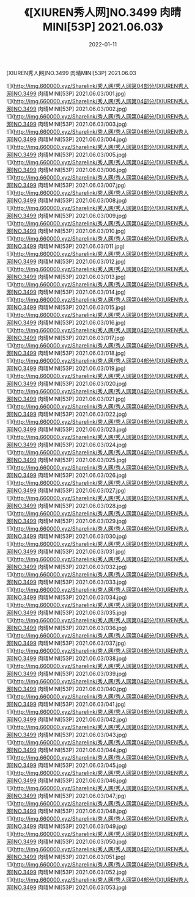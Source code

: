 ﻿---
layout: post
title:  《[XIUREN秀人网]NO.3499 肉晴MINI[53P] 2021.06.03》
date:   2022-01-11
img: http://img.660000.xyz/Sharelink/秀人网/秀人网第04部分/[XIUREN秀人网]NO.3499 肉晴MINI[53P] 2021.06.03/000.jpg
categories: [美女, 清纯, 唯美]
---

[XIUREN秀人网]NO.3499 肉晴MINI[53P] 2021.06.03

 ![](http://img.660000.xyz/Sharelink/秀人网/秀人网第04部分/[XIUREN秀人网]NO.3499 肉晴MINI[53P] 2021.06.03/001.jpg) <br>![](http://img.660000.xyz/Sharelink/秀人网/秀人网第04部分/[XIUREN秀人网]NO.3499 肉晴MINI[53P] 2021.06.03/002.jpg) <br>![](http://img.660000.xyz/Sharelink/秀人网/秀人网第04部分/[XIUREN秀人网]NO.3499 肉晴MINI[53P] 2021.06.03/003.jpg) <br>![](http://img.660000.xyz/Sharelink/秀人网/秀人网第04部分/[XIUREN秀人网]NO.3499 肉晴MINI[53P] 2021.06.03/004.jpg) <br>![](http://img.660000.xyz/Sharelink/秀人网/秀人网第04部分/[XIUREN秀人网]NO.3499 肉晴MINI[53P] 2021.06.03/005.jpg) <br>![](http://img.660000.xyz/Sharelink/秀人网/秀人网第04部分/[XIUREN秀人网]NO.3499 肉晴MINI[53P] 2021.06.03/006.jpg) <br>![](http://img.660000.xyz/Sharelink/秀人网/秀人网第04部分/[XIUREN秀人网]NO.3499 肉晴MINI[53P] 2021.06.03/007.jpg) <br>![](http://img.660000.xyz/Sharelink/秀人网/秀人网第04部分/[XIUREN秀人网]NO.3499 肉晴MINI[53P] 2021.06.03/008.jpg) <br>![](http://img.660000.xyz/Sharelink/秀人网/秀人网第04部分/[XIUREN秀人网]NO.3499 肉晴MINI[53P] 2021.06.03/009.jpg) <br>![](http://img.660000.xyz/Sharelink/秀人网/秀人网第04部分/[XIUREN秀人网]NO.3499 肉晴MINI[53P] 2021.06.03/010.jpg) <br>![](http://img.660000.xyz/Sharelink/秀人网/秀人网第04部分/[XIUREN秀人网]NO.3499 肉晴MINI[53P] 2021.06.03/011.jpg) <br>![](http://img.660000.xyz/Sharelink/秀人网/秀人网第04部分/[XIUREN秀人网]NO.3499 肉晴MINI[53P] 2021.06.03/012.jpg) <br>![](http://img.660000.xyz/Sharelink/秀人网/秀人网第04部分/[XIUREN秀人网]NO.3499 肉晴MINI[53P] 2021.06.03/013.jpg) <br>![](http://img.660000.xyz/Sharelink/秀人网/秀人网第04部分/[XIUREN秀人网]NO.3499 肉晴MINI[53P] 2021.06.03/014.jpg) <br>![](http://img.660000.xyz/Sharelink/秀人网/秀人网第04部分/[XIUREN秀人网]NO.3499 肉晴MINI[53P] 2021.06.03/015.jpg) <br>![](http://img.660000.xyz/Sharelink/秀人网/秀人网第04部分/[XIUREN秀人网]NO.3499 肉晴MINI[53P] 2021.06.03/016.jpg) <br>![](http://img.660000.xyz/Sharelink/秀人网/秀人网第04部分/[XIUREN秀人网]NO.3499 肉晴MINI[53P] 2021.06.03/017.jpg) <br>![](http://img.660000.xyz/Sharelink/秀人网/秀人网第04部分/[XIUREN秀人网]NO.3499 肉晴MINI[53P] 2021.06.03/018.jpg) <br>![](http://img.660000.xyz/Sharelink/秀人网/秀人网第04部分/[XIUREN秀人网]NO.3499 肉晴MINI[53P] 2021.06.03/019.jpg) <br>![](http://img.660000.xyz/Sharelink/秀人网/秀人网第04部分/[XIUREN秀人网]NO.3499 肉晴MINI[53P] 2021.06.03/020.jpg) <br>![](http://img.660000.xyz/Sharelink/秀人网/秀人网第04部分/[XIUREN秀人网]NO.3499 肉晴MINI[53P] 2021.06.03/021.jpg) <br>![](http://img.660000.xyz/Sharelink/秀人网/秀人网第04部分/[XIUREN秀人网]NO.3499 肉晴MINI[53P] 2021.06.03/022.jpg) <br>![](http://img.660000.xyz/Sharelink/秀人网/秀人网第04部分/[XIUREN秀人网]NO.3499 肉晴MINI[53P] 2021.06.03/023.jpg) <br>![](http://img.660000.xyz/Sharelink/秀人网/秀人网第04部分/[XIUREN秀人网]NO.3499 肉晴MINI[53P] 2021.06.03/024.jpg) <br>![](http://img.660000.xyz/Sharelink/秀人网/秀人网第04部分/[XIUREN秀人网]NO.3499 肉晴MINI[53P] 2021.06.03/025.jpg) <br>![](http://img.660000.xyz/Sharelink/秀人网/秀人网第04部分/[XIUREN秀人网]NO.3499 肉晴MINI[53P] 2021.06.03/026.jpg) <br>![](http://img.660000.xyz/Sharelink/秀人网/秀人网第04部分/[XIUREN秀人网]NO.3499 肉晴MINI[53P] 2021.06.03/027.jpg) <br>![](http://img.660000.xyz/Sharelink/秀人网/秀人网第04部分/[XIUREN秀人网]NO.3499 肉晴MINI[53P] 2021.06.03/028.jpg) <br>![](http://img.660000.xyz/Sharelink/秀人网/秀人网第04部分/[XIUREN秀人网]NO.3499 肉晴MINI[53P] 2021.06.03/029.jpg) <br>![](http://img.660000.xyz/Sharelink/秀人网/秀人网第04部分/[XIUREN秀人网]NO.3499 肉晴MINI[53P] 2021.06.03/030.jpg) <br>![](http://img.660000.xyz/Sharelink/秀人网/秀人网第04部分/[XIUREN秀人网]NO.3499 肉晴MINI[53P] 2021.06.03/031.jpg) <br>![](http://img.660000.xyz/Sharelink/秀人网/秀人网第04部分/[XIUREN秀人网]NO.3499 肉晴MINI[53P] 2021.06.03/032.jpg) <br>![](http://img.660000.xyz/Sharelink/秀人网/秀人网第04部分/[XIUREN秀人网]NO.3499 肉晴MINI[53P] 2021.06.03/033.jpg) <br>![](http://img.660000.xyz/Sharelink/秀人网/秀人网第04部分/[XIUREN秀人网]NO.3499 肉晴MINI[53P] 2021.06.03/034.jpg) <br>![](http://img.660000.xyz/Sharelink/秀人网/秀人网第04部分/[XIUREN秀人网]NO.3499 肉晴MINI[53P] 2021.06.03/035.jpg) <br>![](http://img.660000.xyz/Sharelink/秀人网/秀人网第04部分/[XIUREN秀人网]NO.3499 肉晴MINI[53P] 2021.06.03/036.jpg) <br>![](http://img.660000.xyz/Sharelink/秀人网/秀人网第04部分/[XIUREN秀人网]NO.3499 肉晴MINI[53P] 2021.06.03/037.jpg) <br>![](http://img.660000.xyz/Sharelink/秀人网/秀人网第04部分/[XIUREN秀人网]NO.3499 肉晴MINI[53P] 2021.06.03/038.jpg) <br>![](http://img.660000.xyz/Sharelink/秀人网/秀人网第04部分/[XIUREN秀人网]NO.3499 肉晴MINI[53P] 2021.06.03/039.jpg) <br>![](http://img.660000.xyz/Sharelink/秀人网/秀人网第04部分/[XIUREN秀人网]NO.3499 肉晴MINI[53P] 2021.06.03/040.jpg) <br>![](http://img.660000.xyz/Sharelink/秀人网/秀人网第04部分/[XIUREN秀人网]NO.3499 肉晴MINI[53P] 2021.06.03/041.jpg) <br>![](http://img.660000.xyz/Sharelink/秀人网/秀人网第04部分/[XIUREN秀人网]NO.3499 肉晴MINI[53P] 2021.06.03/042.jpg) <br>![](http://img.660000.xyz/Sharelink/秀人网/秀人网第04部分/[XIUREN秀人网]NO.3499 肉晴MINI[53P] 2021.06.03/043.jpg) <br>![](http://img.660000.xyz/Sharelink/秀人网/秀人网第04部分/[XIUREN秀人网]NO.3499 肉晴MINI[53P] 2021.06.03/044.jpg) <br>![](http://img.660000.xyz/Sharelink/秀人网/秀人网第04部分/[XIUREN秀人网]NO.3499 肉晴MINI[53P] 2021.06.03/045.jpg) <br>![](http://img.660000.xyz/Sharelink/秀人网/秀人网第04部分/[XIUREN秀人网]NO.3499 肉晴MINI[53P] 2021.06.03/046.jpg) <br>![](http://img.660000.xyz/Sharelink/秀人网/秀人网第04部分/[XIUREN秀人网]NO.3499 肉晴MINI[53P] 2021.06.03/047.jpg) <br>![](http://img.660000.xyz/Sharelink/秀人网/秀人网第04部分/[XIUREN秀人网]NO.3499 肉晴MINI[53P] 2021.06.03/048.jpg) <br>![](http://img.660000.xyz/Sharelink/秀人网/秀人网第04部分/[XIUREN秀人网]NO.3499 肉晴MINI[53P] 2021.06.03/049.jpg) <br>![](http://img.660000.xyz/Sharelink/秀人网/秀人网第04部分/[XIUREN秀人网]NO.3499 肉晴MINI[53P] 2021.06.03/050.jpg) <br>![](http://img.660000.xyz/Sharelink/秀人网/秀人网第04部分/[XIUREN秀人网]NO.3499 肉晴MINI[53P] 2021.06.03/051.jpg) <br>![](http://img.660000.xyz/Sharelink/秀人网/秀人网第04部分/[XIUREN秀人网]NO.3499 肉晴MINI[53P] 2021.06.03/052.jpg) <br>![](http://img.660000.xyz/Sharelink/秀人网/秀人网第04部分/[XIUREN秀人网]NO.3499 肉晴MINI[53P] 2021.06.03/053.jpg) <br>